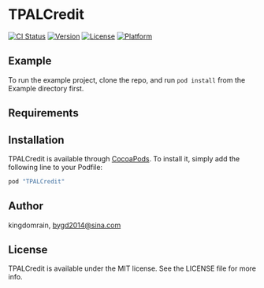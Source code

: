 # TPALCredit

[![CI Status](http://img.shields.io/travis/kingdomrain/TPALCredit.svg?style=flat)](https://travis-ci.org/kingdomrain/TPALCredit)
[![Version](https://img.shields.io/cocoapods/v/TPALCredit.svg?style=flat)](http://cocoapods.org/pods/TPALCredit)
[![License](https://img.shields.io/cocoapods/l/TPALCredit.svg?style=flat)](http://cocoapods.org/pods/TPALCredit)
[![Platform](https://img.shields.io/cocoapods/p/TPALCredit.svg?style=flat)](http://cocoapods.org/pods/TPALCredit)

## Example

To run the example project, clone the repo, and run `pod install` from the Example directory first.

## Requirements

## Installation

TPALCredit is available through [CocoaPods](http://cocoapods.org). To install
it, simply add the following line to your Podfile:

```ruby
pod "TPALCredit"
```

## Author

kingdomrain, bygd2014@sina.com

## License

TPALCredit is available under the MIT license. See the LICENSE file for more info.
